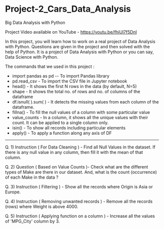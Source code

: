 # Project-2_Cars_Data_Analysis
Big Data Analysis with Python

Project Video available on YouTube - https://youtu.be/fhiUl7f5DnI

In this project, you will learn how to work on a real project of Data Analysis with Python. Questions are given in the project and then solved with the help of Python. It is a project of Data Analysis with Python or you can say, Data Science with Python.

The commands that we used in this project :

* import pandas as pd -- To import Pandas library
* pd.read_csv - To import the CSV file in Jupyter notebook
* head() - It shows the first N rows in the data (by default, N=5)
* shape - It shows the total no. of rows and no. of columns of the dataframe
* df.isnull( ).sum( ) - It detects the missing values from each column of the dataframe.
* fillna() - To fill the null values of a column with some particular value
* value_counts - In a column, it shows all the unique values with their count. It can be applied to a single column only.
* isin() - To show all records including particular elements
* apply() - To apply a function along any axis of DF

------------------------------------------------------

Q. 1) Instruction ( For Data Cleaning ) - Find all Null Values in the dataset. If there is any null value in any column, then fill it with the mean of that column.

Q. 2) Question ( Based on Value Counts )- Check what are the different types of Make are there in our dataset. And, what is the count (occurrence) of each Make in the data ?

Q. 3) Instruction ( Filtering ) - Show all the records where Origin is Asia or Europe.

Q. 4) Instruction ( Removing unwanted records ) - Remove all the records (rows) where Weight is above 4000.

Q. 5) Instruction ( Applying function on a column ) - Increase all the values of 'MPG_City' column by 3.

